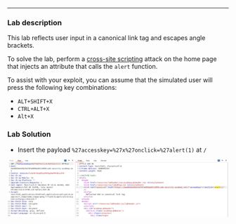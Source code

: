 ----

### Lab description

This lab reflects user input in a canonical link tag and escapes angle brackets.

To solve the lab, perform a [cross-site scripting](https://portswigger.net/web-security/cross-site-scripting) attack on the home page that injects an attribute that calls the `alert` function.

To assist with your exploit, you can assume that the simulated user will press the following key combinations:

- `ALT+SHIFT+X`
- `CTRL+ALT+X`
- `Alt+X`

### Lab Solution

- Insert the payload  `%27accesskey=%27x%27onclick=%27alert(1)`  at `/`

![](/static/img/Pasted_image_20230620221800.png)